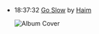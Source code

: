 *   18:37:32  [Go Slow](http://goo.gl/AA7OPn) by [Haim](http://www.last.fm/music/Haim)

    ![Album Cover](http://userserve-ak.last.fm/serve/174s/87177153.jpg "Forever EP")

